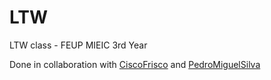 # LTW
LTW class - FEUP MIEIC 3rd Year

Done in collaboration with [CiscoFrisco](https://github.com/CiscoFrisco) and [PedroMiguelSilva](https://github.com/PedroMiguelSilva)
